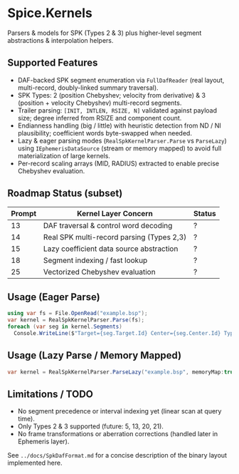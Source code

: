 # Spice.Kernels
Parsers & models for SPK (Types 2 & 3) plus higher-level segment abstractions & interpolation helpers.

## Supported Features
- DAF-backed SPK segment enumeration via `FullDafReader` (real layout, multi-record, doubly-linked summary traversal).
- SPK Types: 2 (position Chebyshev; velocity from derivative) & 3 (position + velocity Chebyshev) multi-record segments.
- Trailer parsing: `[INIT, INTLEN, RSIZE, N]` validated against payload size; degree inferred from RSIZE and component count.
- Endianness handling (big / little) with heuristic detection from ND / NI plausibility; coefficient words byte-swapped when needed.
- Lazy & eager parsing modes (`RealSpkKernelParser.Parse` vs `ParseLazy`) using `IEphemerisDataSource` (stream or memory mapped) to avoid full materialization of large kernels.
- Per-record scaling arrays (MID, RADIUS) extracted to enable precise Chebyshev evaluation.

## Roadmap Status (subset)
| Prompt | Kernel Layer Concern | Status |
|--------|----------------------|--------|
| 13 | DAF traversal & control word decoding | ? |
| 14 | Real SPK multi-record parsing (Types 2,3) | ? |
| 15 | Lazy coefficient data source abstraction | ? |
| 18 | Segment indexing / fast lookup | ? |
| 25 | Vectorized Chebyshev evaluation | ? |

## Usage (Eager Parse)
```csharp
using var fs = File.OpenRead("example.bsp");
var kernel = RealSpkKernelParser.Parse(fs);
foreach (var seg in kernel.Segments)
  Console.WriteLine($"Target={seg.Target.Id} Center={seg.Center.Id} Type={seg.DataType} Records={seg.RecordCount} Degree={seg.Degree}");
```

## Usage (Lazy Parse / Memory Mapped)
```csharp
var kernel = RealSpkKernelParser.ParseLazy("example.bsp", memoryMap:true);
```

## Limitations / TODO
- No segment precedence or interval indexing yet (linear scan at query time).
- Only Types 2 & 3 supported (future: 5, 13, 20, 21).
- No frame transformations or aberration corrections (handled later in Ephemeris layer).

See `../docs/SpkDafFormat.md` for a concise description of the binary layout implemented here.
